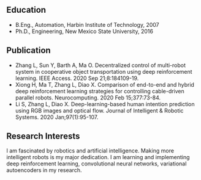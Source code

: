 ## Education
- B.Eng., Automation, Harbin Institute of Technology, 2007
- Ph.D., Engineering, New Mexico State University, 2016

## Publication
- Zhang L, Sun Y, Barth A, Ma O. Decentralized control of multi-robot system in cooperative object transportation using deep reinforcement learning. IEEE Access. 2020 Sep 21;8:184109-19.
- Xiong H, Ma T, Zhang L, Diao X. Comparison of end-to-end and hybrid deep reinforcement learning strategies for controlling cable-driven parallel robots. Neurocomputing. 2020 Feb 15;377:73-84.
- Li S, Zhang L, Diao X. Deep-learning-based human intention prediction using RGB images and optical flow. Journal of Intelligent & Robotic Systems. 2020 Jan;97(1):95-107.

## Research Interests
I am fascinated by robotics and artificial intelligence. Making more intelligent robots is my major dedication. I am learning and implementing deep reinforcement learning, convolutional neural networks, variational autoencoders in my research.
